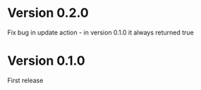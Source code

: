 # Version 0.2.0

Fix bug in update action - in version 0.1.0 it always returned true

# Version 0.1.0

First release

